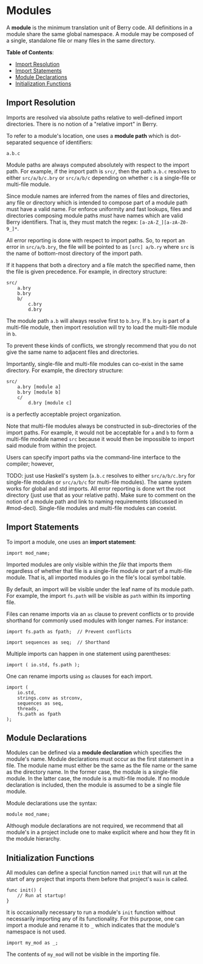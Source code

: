# Modules

A **module** is the minimum translation unit of Berry code.  All definitions in
a module share the same global namespace.  A module may be composed of a single,
standalone file or many files in the same directory.

**Table of Contents**:

- [Import Resolution](#import-res)
- [Import Statements](#import-stmts)
- [Module Declarations](#mod-decl)
- [Initialization Functions](#init-funcs)

## <a name="import-res"/> Import Resolution

Imports are resolved via absolute paths relative to well-defined import
directories.  There is no notion of a "relative import" in Berry.

To refer to a module's location, one uses a **module path** which is
dot-separated sequence of identifiers:

    a.b.c

Module paths are always computed absolutely with respect to the import path. For
example, if the import path is `src/`, then the path `a.b.c` resolves to either
`src/a/b/c.bry` or `src/a/b/c` depending on whether `c` is a single-file or
multi-file module.

Since module names are inferred from the names of files and directories, any
file or directory which is intended to compose part of a module path must have a
valid name.  For enforce uniformity and fast lookups, files and directories
composing module paths *must* have names which are valid Berry identifiers. That
is, they must match the regex: `[a-zA-Z_][a-zA-Z0-9_]*`.  

All error reporting is done with respect to import paths. So, to report an error
in `src/a/b.bry`, the file will be pointed to as `[src] a/b.ry` where `src` is
the name of bottom-most directory of the import path.

If it happens that both a directory and a file match the specified name, then
the file is given precedence.  For example, in directory structure:

    src/
        a.bry
        b.bry
        b/
            c.bry
            d.bry

The module path `a.b` will always resolve first to `b.bry`.  If `b.bry` is part
of a multi-file module, then import resolution will try to load the multi-file
module in `b`.

To prevent these kinds of conflicts, we strongly recommend that you do not give
the same name to adjacent files and directories.

Importantly, single-file and multi-file modules can co-exist in the same
directory.  For example, the directory structure:

    src/
        a.bry [module a]
        b.bry [module b]
        c/
            d.bry [module c]

is a perfectly acceptable project organization.  

Note that multi-file modules always be constructed in sub-directories of the
import paths.  For example, it would not be acceptable for `a` and `b` to form a
multi-file module named `src` because it would then be impossible to import said
module from within the project.

Users can specify import paths via the command-line interface to the compiler; however,


TODO: just use Haskell's system (`a.b.c` resolves to either `src/a/b/c.bry` for
single-file modules or `src/a/b/c` for multi-file modules).  The same system
works for global and std imports.  All error reporting is done wrt the root
directory (just use that as your relative path).  Make sure to comment on the
notion of a module path and link to naming requirements (discussed in
#mod-decl).  Single-file modules and multi-file modules can coexist.

## <a name="import-stmts"/> Import Statements

To import a module, one uses an **import statement**:

    import mod_name;

Imported modules are only visible within the *file* that imports them regardless
of whether that file is a single-file module or part of a multi-file module.
That is, all imported modules go in the file's local symbol table.

By default, an import will be visible under the leaf name of its module path.
For example, the import `fs.path` will be visible as `path` within its importing
file. 

Files can rename imports via an `as` clause to prevent conflicts or to provide
shorthand for commonly used modules with longer names.  For instance:

    import fs.path as fpath;  // Prevent conflicts

    import sequences as seq;  // Shorthand

Multiple imports can happen in one statement using parentheses:

    import ( io.std, fs.path );

One can rename imports using `as` clauses for each import.

    import (
        io.std,
        strings.conv as strconv,
        sequences as seq,
        threads,
        fs.path as fpath
    );

## <a name="mod-decl"/> Module Declarations

Modules can be defined via a **module declaration** which specifies the module's
name. Module declarations must occur as the first statement in a file. The
module name must either be the same as the file name or the same as the
directory name. In the former case, the module is a single-file module.  In the
latter case, the module is a multi-file module.  If no module declaration is
included, then the module is assumed to be a single file module.

Module declarations use the syntax:

```berry
module mod_name;
```

Although module declarations are not required, we recommend that all module's in
a project include one to make explicit where and how they fit in the module
hierarchy.

## <a name="init-funcs"/> Initialization Functions

All modules can define a special function named `init` that will run at the
start of any project that imports them before that project's `main` is called.

    func init() {
        // Run at startup!
    }

It is occasionally necessary to run a module's `init` function without
necessarily importing any of its functionality.  For this purpose, one can
import a module and rename it to `_` which indicates that the module's namespace
is not used.  

    import my_mod as _;

The contents of `my_mod` will not be visible in the importing file.
